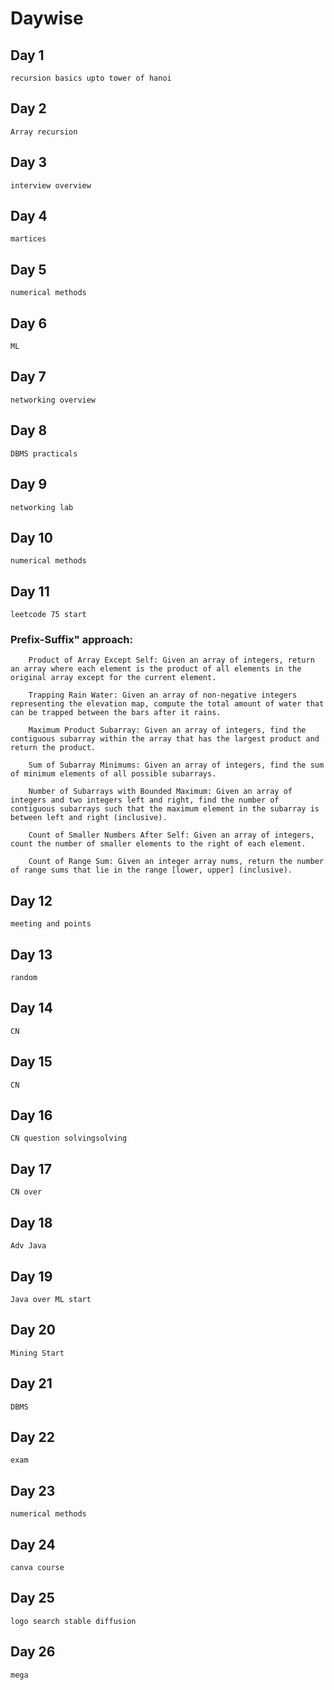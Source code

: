 # Daywise

## Day 1
    recursion basics upto tower of hanoi
## Day 2
    Array recursion
## Day 3
    interview overview
## Day 4
    martices
## Day 5    
    numerical methods    
## Day 6
    ML
## Day 7
    networking overview
## Day 8
    DBMS practicals
## Day 9
    networking lab
## Day 10
    numerical methods
## Day 11
    leetcode 75 start
    
  ### Prefix-Suffix" approach:

        Product of Array Except Self: Given an array of integers, return an array where each element is the product of all elements in the original array except for the current element.

        Trapping Rain Water: Given an array of non-negative integers representing the elevation map, compute the total amount of water that can be trapped between the bars after it rains.

        Maximum Product Subarray: Given an array of integers, find the contiguous subarray within the array that has the largest product and return the product.

        Sum of Subarray Minimums: Given an array of integers, find the sum of minimum elements of all possible subarrays.

        Number of Subarrays with Bounded Maximum: Given an array of integers and two integers left and right, find the number of contiguous subarrays such that the maximum element in the subarray is between left and right (inclusive).

        Count of Smaller Numbers After Self: Given an array of integers, count the number of smaller elements to the right of each element.

        Count of Range Sum: Given an integer array nums, return the number of range sums that lie in the range [lower, upper] (inclusive).
## Day 12
    meeting and points
## Day 13
    random
## Day 14
    CN
## Day 15
    CN 
## Day 16
    CN question solvingsolving
## Day 17
    CN over 
## Day 18 
    Adv Java
## Day 19
    Java over ML start
## Day 20
    Mining Start
## Day 21
    DBMS
## Day 22
    exam 
## Day 23
    numerical methods
## Day 24
    canva course
## Day 25
    logo search stable diffusion
## Day 26
    mega
